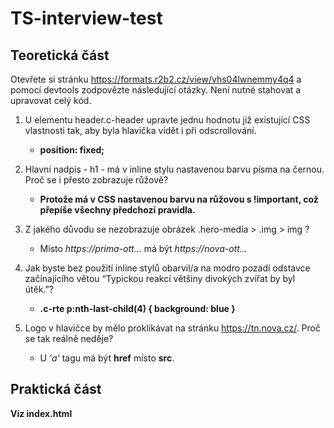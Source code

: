 # TS-interview-test

## Teoretická část
Otevřete si stránku https://formats.r2b2.cz/view/vhs04lwnemmy4q4 a pomocí devtools zodpovězte následující otázky. Není nutné stahovat a upravovat celý kód.


1. U elementu header.c-header upravte jednu hodnotu již existující CSS vlastnosti tak, aby byla hlavička vidět i při odscrollování.
   - **position: fixed;**

2. Hlavní nadpis - h1 - má v inline stylu nastavenou barvu písma na černou. Proč se i přesto zobrazuje růžově?
   - **Protože má v CSS nastavenou barvu na růžovou s !important, což přepíše všechny předchozí pravidla.**


3. Z jakého důvodu se nezobrazuje obrázek .hero-media > .img > img ?
   - Místo *https://prima-ott...* má být *https://nova-ott...*


4. Jak byste bez použití inline stylů obarvil/a na modro pozadí odstavce začínajícího větou “Typickou reakcí většiny divokých zvířat by byl útěk.”?
   - **.c-rte p:nth-last-child(4) { background: blue }**


5. Logo v hlavičce by mělo proklikávat na stránku https://tn.nova.cz/. Proč se tak reálně neděje?
   - U *'a'* tagu má být **href** místo **src**.


## Praktická část

**Viz index.html**
